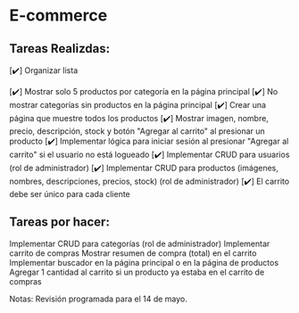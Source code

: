 # E-commerce

## Tareas Realizdas:

[✔️] Organizar lista

[✔️] Mostrar solo 5 productos por categoría en la página principal
[✔️] No mostrar categorías sin productos en la página principal
[✔️] Crear una página que muestre todos los productos
[✔️] Mostrar imagen, nombre, precio, descripción, stock y botón "Agregar al carrito" al presionar un producto
[✔️] Implementar lógica para iniciar sesión al presionar "Agregar al carrito" si el usuario no está logueado
[✔️] Implementar CRUD para usuarios (rol de administrador)
[✔️] Implementar CRUD para productos (imágenes, nombres, descripciones, precios, stock) (rol de administrador)
[✔️] El carrito debe ser único para cada cliente

## Tareas por hacer:

Implementar CRUD para categorías (rol de administrador)
Implementar carrito de compras
Mostrar resumen de compra (total) en el carrito
Implementar buscador en la página principal o en la página de productos
Agregar 1 cantidad al carrito si un producto ya estaba en el carrito de compras

Notas:
Revisión programada para el 14 de mayo.
